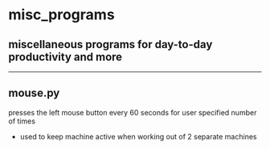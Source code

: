 # misc_programs
## miscellaneous programs for day-to-day productivity and more
---
## **mouse.py**
presses the left mouse button every 60 seconds for user specified number of times
* used to keep machine active when working out of 2 separate machines

